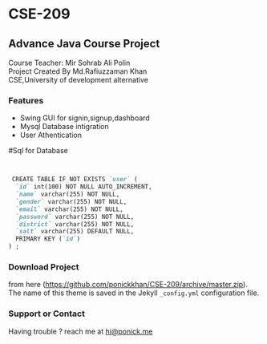 # CSE-209

## Advance Java Course Project

Course Teacher: Mir Sohrab Ali Polin<br/>
Project Created By Md.Rafiuzzaman Khan<br/>
CSE,University of development alternative

### Features

- Swing GUI for signin,signup,dashboard
- Mysql Database intigration 
- User Athentication 

#Sql for Database
```markdown


 CREATE TABLE IF NOT EXISTS `user` (
  `id` int(100) NOT NULL AUTO_INCREMENT,
  `name` varchar(255) NOT NULL,
  `gender` varchar(255) NOT NULL,
  `email` varchar(255) NOT NULL,
  `password` varchar(255) NOT NULL,
  `district` varchar(255) NOT NULL,
  `salt` varchar(255) DEFAULT NULL,
  PRIMARY KEY (`id`)
) ;


```



### Download Project

from here (https://github.com/ponickkhan/CSE-209/archive/master.zip). The name of this theme is saved in the Jekyll `_config.yml` configuration file.

### Support or Contact

Having trouble ? reach me at hi@ponick.me
